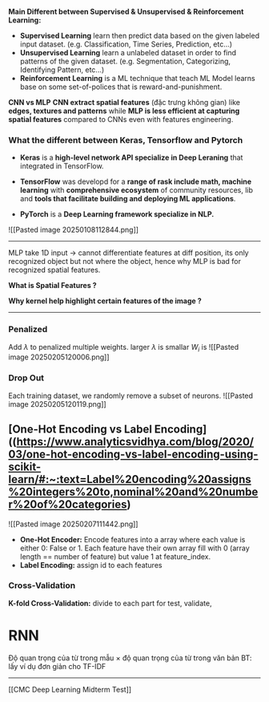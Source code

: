 **Main Different between Supervised & Unsupervised & Reinforcement Learning:**
+ **Supervised Learning** learn then predict data based on the given labeled input dataset. (e.g. Classification, Time Series, Prediction, etc...)
+ **Unsupervised Learning** learn a unlabeled dataset in order to find patterns of the given dataset. (e.g. Segmentation, Categorizing, Identifying Pattern, etc...)
+ **Reinforcement Learning** is a ML technique that teach ML Model learns base on some set-of-polices that is reward-and-punishment. 

**CNN vs MLP**
	**CNN extract spatial features** (đặc trưng không gian) like **edges, textures and patterns** while **MLP is less efficient at capturing spatial features** compared to CNNs even with features engineering.


### What the different between Keras, Tensorflow and Pytorch
+ **Keras** is a **high-level network API specialize in Deep Leraning** that integrated in TensorFlow. 

+ **TensorFlow** was developd for a **range of rask include math, machine learning** with **comprehensive ecosystem** of community resources, lib and **tools that facilitate building and deploying ML applications**. 

+ **PyTorch** is a **Deep Learning framework specialize in NLP.**

![[Pasted image 20250108112844.png]]

---

MLP take 1D input -> cannot differentiate features at diff position, its only recognized object but not where the object, hence why MLP is bad for recognized spatial features.  

**What is Spatial Features ?**


**Why kernel help highlight certain features of the image ?**

---

### Penalized
Add $\lambda$ to penalized multiple weights. larger $\lambda$ is smallar $W_i$ is 
![[Pasted image 20250205120006.png]]

### Drop Out
Each training dataset, we randomly remove a subset of neurons.
![[Pasted image 20250205120119.png]]

## [One-Hot Encoding vs Label Encoding]((https://www.analyticsvidhya.com/blog/2020/03/one-hot-encoding-vs-label-encoding-using-scikit-learn/#:~:text=Label%20encoding%20assigns%20integers%20to,nominal%20and%20number%20of%20categories)
![[Pasted image 20250207111442.png]]
+ **One-Hot Encoder:** Encode features into a array where each value is either 0: False or 1. Each feature have their own array fill with 0 (array length == number of feature) but value 1 at feature_index.     
+ **Label Encoding:** assign id to each features 


### Cross-Validation
**K-fold Cross-Validation:** divide to each part for test, validate, 


# RNN
Độ quan trọng của từ trong mẫu $\times$ độ quan trọng của từ trong văn bản 
BT: lấy ví dụ đơn giản cho TF-IDF 

---

[[CMC Deep Learning Midterm Test]]
